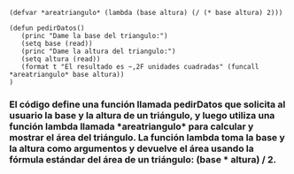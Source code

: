 ~~~
(defvar *areatriangulo* (lambda (base altura) (/ (* base altura) 2)))

(defun pedirDatos()
   (princ "Dame la base del triangulo:")
   (setq base (read))
   (princ "Dame la altura del triangulo:")
   (setq altura (read))
   (format t "El resultado es ~,2F unidades cuadradas" (funcall *areatriangulo* base altura))
)
~~~


<h3>El código define una función llamada pedirDatos que solicita al usuario la base y la altura de un triángulo,
 y luego utiliza una función lambda llamada *areatriangulo* para calcular y mostrar el área del triángulo. 
 La función lambda toma la base y la altura como argumentos y devuelve el área usando la fórmula estándar del área de un triángulo: (base * altura) / 2.</h3>

